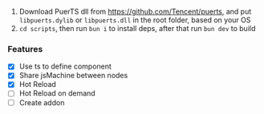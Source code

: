 1. Download PuerTS dll from https://github.com/Tencent/puerts, and put `libpuerts.dylib` or `libpuerts.dll` in the root folder, based on your OS
2. `cd scripts`, then run `bun i` to install deps, after that run `bun dev` to build

### Features

- [x] Use ts to define component
- [x] Share jsMachine between nodes
- [x] Hot Reload
- [ ] Hot Reload on demand
- [ ] Create addon
